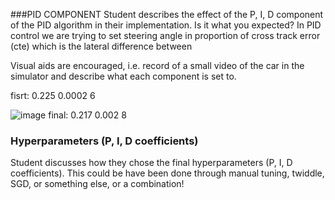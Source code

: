 ###PID COMPONENT
Student describes the effect of the P, I, D component of the PID algorithm in their implementation. Is it what you expected?
In PID control we are trying to set steering angle in proportion of  cross track error (cte) which is the lateral difference between 

Visual aids are encouraged, i.e. record of a small video of the car in the simulator and describe what each component is set to.

fisrt: 0.225 0.0002 6

![image](./output/1.gif)
final: 0.217 0.002 8

### Hyperparameters (P, I, D coefficients)

Student discusses how they chose the final hyperparameters (P, I, D coefficients). This could be have been done through manual tuning, twiddle, SGD, or something else, or a combination!